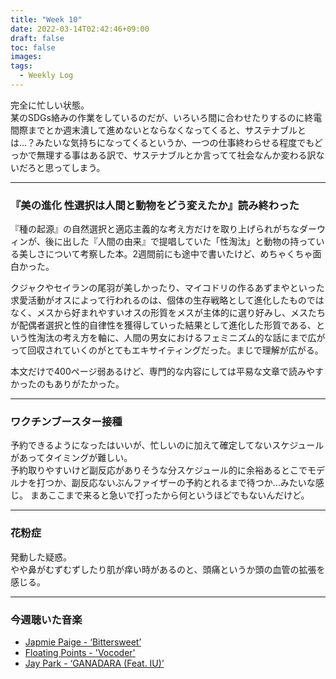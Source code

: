 ```yaml
---
title: "Week 10"
date: 2022-03-14T02:42:46+09:00
draft: false
toc: false
images:
tags:
  - Weekly Log
---
```


完全に忙しい状態。  
某のSDGs絡みの作業をしているのだが、いろいろ間に合わせたりするのに終電間際までとか週末潰して進めないとならなくなってくると、サステナブルとは…？みたいな気持ちになってくるというか、一つの仕事終わらせる程度でもどっかで無理する事はある訳で、サステナブルとか言ってて社会なんか変わる訳ないだろと思ってしまう。

---

### 『美の進化 性選択は人間と動物をどう変えたか』読み終わった

『種の起源』の自然選択と適応主義的な考え方だけを取り上げられがちなダーウィンが、後に出した『人間の由来』で提唱していた「性淘汰」と動物の持っている美しさについて考察した本。2週間前にも途中で書いたけど、めちゃくちゃ面白かった。  

クジャクやセイランの尾羽が美しかったり、マイコドリの作るあずまやといった求愛活動がオスによって行われるのは、個体の生存戦略として進化したものではなく、メスから好まれやすいオスの形質をメスが主体的に選り好みし、メスたちが配偶者選択と性的自律性を獲得していった結果として進化した形質である、という性淘汰の考え方を軸に、人間の男女におけるフェミニズム的な話にまで広がって回収されていくのがとてもエキサイティングだった。まじで理解が広がる。

本文だけで400ページ弱あるけど、専門的な内容にしては平易な文章で読みやすかったのもありがたかった。

---

### ワクチンブースター接種

予約できるようになったはいいが、忙しいのに加えて確定してないスケジュールがあってタイミングが難しい。  
予約取りやすいけど副反応がありそうな分スケジュール的に余裕あるとこでモデルナを打つか、副反応ないぶんファイザーの予約とれるまで待つか…みたいな感じ。
まあここまで来ると急いで打ったから何というほどでもないんだけど。

---

### 花粉症

発動した疑惑。  
やや鼻がむずむずしたり肌が痒い時があるのと、頭痛というか頭の血管の拡張を感じる。

---

### 今週聴いた音楽

- [Japmie Paige - ‘Bittersweet’](https://jamiepaige.bandcamp.com/album/bittersweet)
- [Floating Points - 'Vocoder'](https://www.youtube.com/watch?v=Mnq53ZR9v-w&list=LL)
- [Jay Park - ‘GANADARA (Feat.  IU)’](https://www.youtube.com/watch?v=gFb1TftvdoM&list=LL)